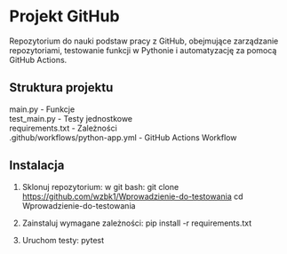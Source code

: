 # Projekt GitHub

Repozytorium do nauki podstaw pracy z GitHub, obejmujące zarządzanie repozytoriami, testowanie funkcji w Pythonie i automatyzację za pomocą GitHub Actions.

## Struktura projektu

main.py           - Funkcje  
test_main.py      - Testy jednostkowe  
requirements.txt  - Zależności  
.github/workflows/python-app.yml  - GitHub Actions Workflow

## Instalacja

1. Sklonuj repozytorium:
       w git bash:
       git clone https://github.com/wzbk1/Wprowadzienie-do-testowania
       cd Wprowadzienie-do-testowania

2. Zainstaluj wymagane zależności:
        pip install -r requirements.txt

3. Uruchom testy:
        pytest
